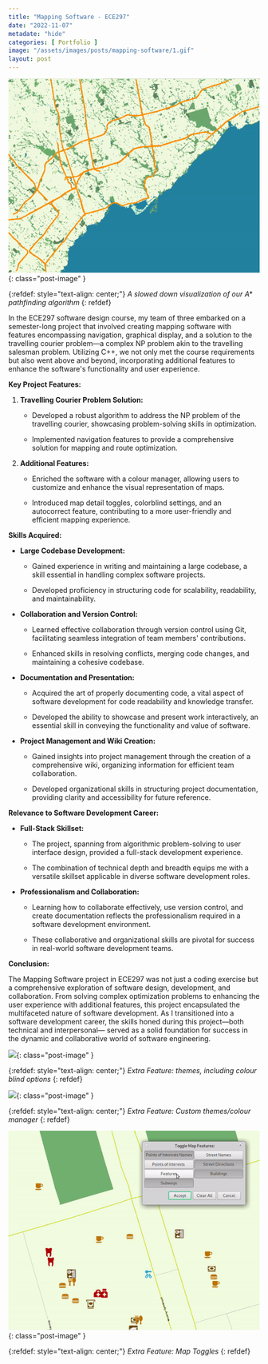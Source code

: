 ```yaml
---
title: "Mapping Software - ECE297"
date: "2022-11-07"
metadate: "hide"
categories: [ Portfolio ]
image: "/assets/images/posts/mapping-software/1.gif"
layout: post
---
```



![](/assets/images/posts/mapping-software/1.gif){: class="post-image" }

{:refdef: style="text-align: center;"}
*A slowed down visualization of our A\* pathfinding algorithm*
{: refdef}

In the ECE297 software design course, my team of three embarked on a semester-long project that involved creating mapping software with features encompassing navigation, graphical display, and a solution to the travelling courier problem—a complex NP problem akin to the travelling salesman problem. Utilizing C++, we not only met the course requirements but also went above and beyond, incorporating additional features to enhance the software's functionality and user experience.

**Key Project Features:**

1. **Travelling Courier Problem Solution:**
    - Developed a robust algorithm to address the NP problem of the travelling courier, showcasing problem-solving skills in optimization.
    
    - Implemented navigation features to provide a comprehensive solution for mapping and route optimization.

3. **Additional Features:**
    - Enriched the software with a colour manager, allowing users to customize and enhance the visual representation of maps.
    
    - Introduced map detail toggles, colorblind settings, and an autocorrect feature, contributing to a more user-friendly and efficient mapping experience.

**Skills Acquired:**

- **Large Codebase Development:**
    - Gained experience in writing and maintaining a large codebase, a skill essential in handling complex software projects.
    
    - Developed proficiency in structuring code for scalability, readability, and maintainability.

- **Collaboration and Version Control:**
    - Learned effective collaboration through version control using Git, facilitating seamless integration of team members' contributions.
    
    - Enhanced skills in resolving conflicts, merging code changes, and maintaining a cohesive codebase.

- **Documentation and Presentation:**
    - Acquired the art of properly documenting code, a vital aspect of software development for code readability and knowledge transfer.
    
    - Developed the ability to showcase and present work interactively, an essential skill in conveying the functionality and value of software.

- **Project Management and Wiki Creation:**
    - Gained insights into project management through the creation of a comprehensive wiki, organizing information for efficient team collaboration.
    
    - Developed organizational skills in structuring project documentation, providing clarity and accessibility for future reference.

**Relevance to Software Development Career:**

- **Full-Stack Skillset:**
    - The project, spanning from algorithmic problem-solving to user interface design, provided a full-stack development experience.
    
    - The combination of technical depth and breadth equips me with a versatile skillset applicable in diverse software development roles.

- **Professionalism and Collaboration:**
    - Learning how to collaborate effectively, use version control, and create documentation reflects the professionalism required in a software development environment.
    
    - These collaborative and organizational skills are pivotal for success in real-world software development teams.

**Conclusion:**

The Mapping Software project in ECE297 was not just a coding exercise but a comprehensive exploration of software design, development, and collaboration. From solving complex optimization problems to enhancing the user experience with additional features, this project encapsulated the multifaceted nature of software development. As I transitioned into a software development career, the skills honed during this project—both technical and interpersonal— served as a solid foundation for success in the dynamic and collaborative world of software engineering.


![](/assets/images/posts/mapping-software/2.gif){: class="post-image" }

{:refdef: style="text-align: center;"}
*Extra Feature: themes, including colour blind options*
{: refdef}


![](/assets/images/posts/mapping-software/3.webp){: class="post-image" }

{:refdef: style="text-align: center;"}
*Extra Feature: Custom themes/colour manager*
{: refdef}


![](/assets/images/posts/mapping-software/4.gif){: class="post-image" }

{:refdef: style="text-align: center;"}
*Extra Feature: Map Toggles*
{: refdef}
